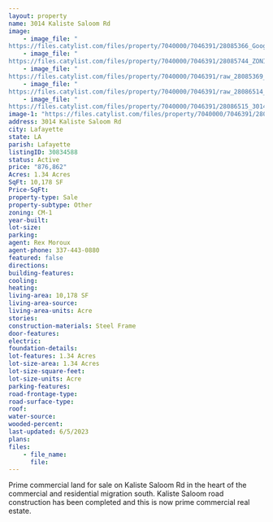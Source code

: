 ```yaml
---
layout: property
name: 3014 Kaliste Saloom Rd
image:
    - image_file: "https://files.catylist.com/files/property/7040000/7046391/28085366_Google_Map.png"
    - image_file: "https://files.catylist.com/files/property/7040000/7046391/28085744_ZONING_CM_1.png"
    - image_file: "https://files.catylist.com/files/property/7040000/7046391/raw_28085369_Flood___3014_Kaliste_Saloom___RexBrax.pdf"
    - image_file: "https://files.catylist.com/files/property/7040000/7046391/raw_28086514_Flyer_1___3014_Kaliste_Saloom_rd___RexBraxton.pdf"
    - image_file: "https://files.catylist.com/files/property/7040000/7046391/28086515_3014_Kaliste_Saloom_Flyer_New__3_.png"
image-1: "https://files.catylist.com/files/property/7040000/7046391/28085420_Google_Earth.png"
address: 3014 Kaliste Saloom Rd
city: Lafayette
state: LA
parish: Lafayette
listingID: 30834588
status: Active
price: "876,862"
Acres: 1.34 Acres
SqFt: 10,178 SF
Price-SqFt:
property-type: Sale
property-subtype: Other
zoning: CM-1
year-built:
lot-size:
parking:
agent: Rex Moroux
agent-phone: 337-443-0880
featured: false
directions:
building-features:
cooling:
heating:
living-area: 10,178 SF
living-area-source:
living-area-units: Acre
stories:
construction-materials: Steel Frame
door-features:
electric:
foundation-details:
lot-features: 1.34 Acres
lot-size-area: 1.34 Acres
lot-size-square-feet:
lot-size-units: Acre
parking-features:
road-frontage-type:
road-surface-type:
roof:
water-source:
wooded-percent:
last-updated: 6/5/2023
plans:
files:
    - file_name:
      file:
---
```

Prime commercial land for sale on Kaliste Saloom Rd in the heart of the commercial and residential migration south. Kaliste Saloom road construction has been completed and this is now prime commercial real estate.
